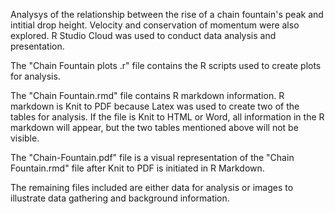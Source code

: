 Analysys of the relationship between the rise of a chain fountain's peak and intitial drop height. Velocity and conservation of momentum were also explored. R Studio Cloud was used to conduct data analysis and presentation.

The "Chain Fountain plots .r" file contains the R scripts used to create plots for analysis.

The "Chain Fountain.rmd" file contains R markdown information. R markdown is Knit to PDF because Latex was used to create two of the tables for analysis. If the file is Knit to HTML or Word, all information in the R markdown will appear, but the two tables mentioned above will not be visible.

The "Chain-Fountain.pdf" file is a visual representation of the "Chain Fountain.rmd" file after Knit to PDF is initiated in R Markdown.

The remaining files included are either data for analysis or images to illustrate data gathering and background information.
